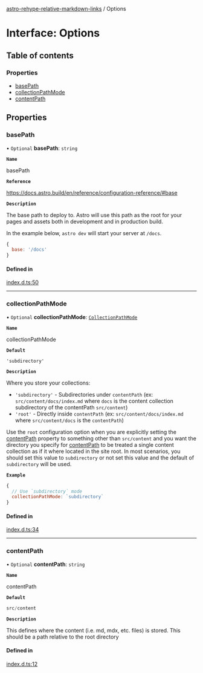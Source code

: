 [astro-rehype-relative-markdown-links](../README.md) / Options

# Interface: Options

## Table of contents

### Properties

- [basePath](Options.md#basepath)
- [collectionPathMode](Options.md#collectionpathmode)
- [contentPath](Options.md#contentpath)

## Properties

### basePath

• `Optional` **basePath**: `string`

**`Name`**

basePath

**`Reference`**

https://docs.astro.build/en/reference/configuration-reference/#base

**`Description`**

The base path to deploy to. Astro will use this path as the root for your pages and assets both in development and in production build.

In the example below, `astro dev` will start your server at `/docs`.

```js
{
  base: '/docs'
}
```

#### Defined in

[index.d.ts:50](https://github.com/vernak2539/astro-rehype-relative-markdown-links/blob/c59329f183007cfbf433254b3186a2b87d8c1d99/src/index.d.ts#L50)

___

### collectionPathMode

• `Optional` **collectionPathMode**: [`CollectionPathMode`](../README.md#collectionpathmode)

**`Name`**

collectionPathMode

**`Default`**

`'subdirectory'`

**`Description`**

Where you store your collections:
  - `'subdirectory'` - Subdirectories under `contentPath` (ex: `src/content/docs/index.md` where `docs` is the content collection subdirectory of the contentPath `src/content`)
  - `'root'` - Directly inside `contentPath` (ex: `src/content/docs/index.md` where `src/content/docs` is the `contentPath`)

Use the `root` configuration option when you are explicitly setting the [contentPath](Options.md#contentpath) property to something other than `src/content` and you want the directory you specify
for [contentPath](Options.md#contentpath) to be treated a single content collection as if it where located in the site root.  In most scenarios, you should set this value to `subdirectory` or not
set this value and the default of `subdirectory` will be used.

**`Example`**

```js
{
  // Use `subdirectory` mode
  collectionPathMode: `subdirectory`
}
```

#### Defined in

[index.d.ts:34](https://github.com/vernak2539/astro-rehype-relative-markdown-links/blob/c59329f183007cfbf433254b3186a2b87d8c1d99/src/index.d.ts#L34)

___

### contentPath

• `Optional` **contentPath**: `string`

**`Name`**

contentPath

**`Default`**

```ts
src/content
```

**`Description`**

This defines where the content (i.e. md, mdx, etc. files) is stored. This should be a path relative to the root directory

#### Defined in

[index.d.ts:12](https://github.com/vernak2539/astro-rehype-relative-markdown-links/blob/c59329f183007cfbf433254b3186a2b87d8c1d99/src/index.d.ts#L12)
